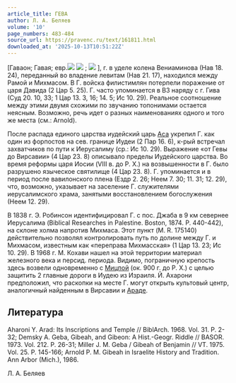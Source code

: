 ```yaml
---
article_title: ГЕВА
author: Л. А. Беляев
volume: '10'
page_numbers: 483-484
source_url: https://pravenc.ru/text/161811.html
downloaded_at: '2025-10-13T10:51:22Z'
---
```


[Гаваон; Гавая; евр.![](<https://pravenc.ru/char/2712331/ /image.png>) ![](<https://pravenc.ru/char/2712331/ x5bbg/image.png>) ; ![](https://pravenc.ru/char/26062/geBax7e/image.png) ], г. в уделе колена Вениаминова (Нав 18. 24), переданный во владение левитам (Нав 21. 17), находился между Рамой и Михмасом. В Г. войска филистимлян потерпели поражение от царя Давида (2 Цар 5. 25). Г. часто упоминается в ВЗ наряду с г. Гива (Суд 20. 10, 33; 1 Цар 13. 3, 16; 14. 5; Ис 10. 29). Реальное соотношение между этими двумя схожими по звучанию топонимами остается неясным. Возможно, речь идет о разных наименованиях одного и того же места (см.: Arnold).

После распада единого царства иудейский царь [Аса](https://pravenc.ru/text/Аса.html) укрепил Г. как один из форпостов на сев. границе Иудеи (2 Пар 16. 6), к-рый встречал захватчиков по пути к Иерусалиму (ср.: Ис 10. 29). Выражение «от Гевы до Вирсавии» (4 Цар 23. 8) описывало пределы Иудейского царства. Во время реформы царя Иосии (VIII в. до Р. Х.) на возвышенности в Г. было разрушено языческое святилище (4 Цар 23. 8). Г. упоминается и в период после вавилонского плена (Ездр 2. 26; Неем 7. 30; 11. 31; 12. 29), что, возможно, указывает на заселение Г. служителями иерусалимского храма, занятыми восстановлением богослужения (Неем 12. 29).

В 1838 г. Э. Робинсон идентифицировал Г. с пос. Джаба в 9 км севернее Иерусалима (Biblical Researches in Palestine. Boston, 1874. P. 440-442), на склоне холма напротив Михмаса. Этот пункт (M. R. 175140) действительно позволял контролировать путь по долине между Г. и Михмасом, известным как «переправа Михмасская» (1 Цар 13. 23; Ис 10. 29). В 1968 г. М. Кохави нашел на этой территории материал железного века и персид. периода. Видимо, пограничную крепость здесь возвели одновременно с [Мицпой](https://pravenc.ru/text/Мицпой.html) (ок. 900 г. до Р. Х.) с целью защитить 2 главные дороги в Иудею из Израиля. Й. Ахарони предположил, что раскопки на месте Г. могут открыть культовый центр, аналогичный найденным в Вирсавии и [Араде](https://pravenc.ru/text/Араде.html).

## Литература

Aharoni Y. Arad: Its Inscriptions and Temple // BiblArch. 1968. Vol. 31. P. 2-32; Demsky A. Geba, Gibeah, and Gibeon: A Hist.-Geogr. Riddle // BASOR. 1973. Vol. 212. P. 26-31; Miller J. M. Geba / Gibeah of Benjamin // VT. 1975. Vol. 25. P. 145-166; Arnold P. M. Gibeah in Israelite History and Tradition. Ann Arbor (Mich.), 1986.

Л. А. Беляев
